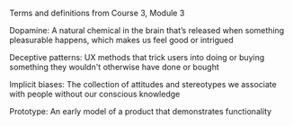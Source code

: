 Terms and definitions from Course 3, Module 3

Dopamine: A natural chemical in the brain that’s released when something pleasurable happens, which makes us feel good or intrigued

Deceptive patterns: UX methods that trick users into doing or buying something they wouldn't otherwise have done or bought

Implicit biases: The collection of attitudes and stereotypes we associate with people without our conscious knowledge

Prototype: An early model of a product that demonstrates functionality



